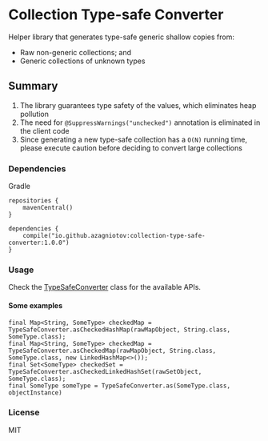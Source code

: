 # Collection Type-safe Converter
Helper library that generates type-safe generic shallow copies from: 
* Raw non-generic collections; and
* Generic collections of unknown types

## Summary
 1. The library guarantees type safety of the values, which eliminates heap pollution
 2. The need for `@SuppressWarnings("unchecked")` annotation is eliminated in the client code
 3. Since generating a new type-safe collection has a `O(N)` running time, please execute caution before deciding to convert large collections

### Dependencies

Gradle

```
repositories {
    mavenCentral()
}

dependencies { 
    compile("io.github.azagniotov:collection-type-safe-converter:1.0.0")
}
```

### Usage

Check the [TypeSafeConverter](src/main/java/io/github/azagniotov/generics/TypeSafeConverter.java) class for the available APIs.

#### Some examples
```
final Map<String, SomeType> checkedMap = TypeSafeConverter.asCheckedHashMap(rawMapObject, String.class, SomeType.class);
final Map<String, SomeType> checkedMap = TypeSafeConverter.asCheckedMap(rawMapObject, String.class, SomeType.class, new LinkedHashMap<>());
final Set<SomeType> checkedSet = TypeSafeConverter.asCheckedLinkedHashSet(rawSetObject, SomeType.class);
final SomeType someType = TypeSafeConverter.as(SomeType.class, objectInstance)
```

### License
MIT
